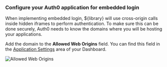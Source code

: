 ### Configure your Auth0 application for embedded login

When implementing embedded login, ${library} will use cross-origin calls inside hidden iframes to perform authentication. To make sure this can be done securely, Auth0 needs to know the domains where you will be hosting your applications.

Add the domain to the **Allowed Web Origins** field. You can find this field in the [Application Settings](${manage_url}/#/application/${account.clientId}/settings) area of your Dashboard.

![Allowed Web Origins](/media/articles/libraries/lock/allowed-origins.png)
